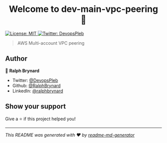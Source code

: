 <h1 align="center">Welcome to dev-main-vpc-peering 👋</h1>
<p>
  <a href="#" target="_blank">
    <img alt="License: MIT" src="https://img.shields.io/badge/License-MIT-yellow.svg" />
  </a>
  <a href="https://twitter.com/DevopsPleb" target="_blank">
    <img alt="Twitter: DevopsPleb" src="https://img.shields.io/twitter/follow/DevopsPleb.svg?style=social" />
  </a>
</p>

> AWS Multi-account VPC peering

## Author

👤 **Ralph Brynard**

* Twitter: [@DevopsPleb](https://twitter.com/DevopsPleb)
* Github: [@RalphBrynard](https://github.com/RalphBrynard)
* LinkedIn: [@ralphbrynard](https://linkedin.com/in/ralphbrynard)

## Show your support

Give a ⭐️ if this project helped you!

***
_This README was generated with ❤️ by [readme-md-generator](https://github.com/kefranabg/readme-md-generator)_